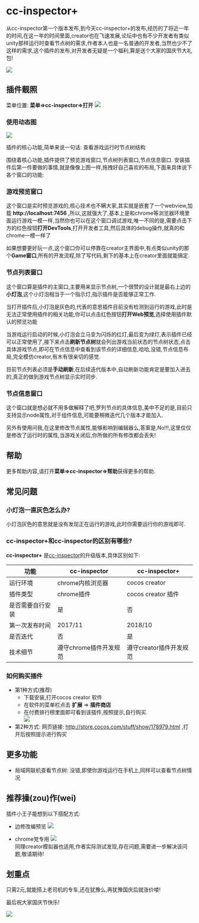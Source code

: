 # cc-inspector+
从cc-inspector第一个版本发布,到今天cc-inspector+的发布,经历的了将近一年的时间,在这一年的时间里面,creator也在飞速发展,论坛中也有不少开发者有类似unity那样运行时查看节点树的需求,作者本人也是一名普通的开发者,当然也少不了这样的需求,这个插件的发布,对开发者无疑是一个福利,算是送个大家的国庆节大礼包!

![](timg.gif)

## 插件靓照
菜单位置: **菜单=>cc-inspector=>打开**
![](scene1.png)

### 使用动态图

![](use.gif)


插件的核心功能,简单来说一句话: 查看游戏运行时节点树结构

围绕着核心功能,插件提供了预览游戏窗口,节点树列表窗口,节点信息窗口.
安装插件后第一件要做的事情,就是像像上图一样,拖拽好自己喜欢的布局,下面来具体说下各个窗口的功能:

### 游戏预览窗口
这个窗口是实时预览游戏的,核心技术也不瞒大家,其实就是嵌套了一个webview,加载 **http://localhost:7456** ,所以,这就强大了,基本上是和chrome等浏览器环境里面运行游戏一模一样,当然你也可以在这个窗口调试游戏,唯一不同的是,需要点击下方的红色按钮**打开DevTools**,打开开发者工具,然后具体的debug操作,就真的和chrome一模一样了

如果想要更好玩一点,这个窗口你可以停靠在creator主界面中,有点类似unity的那个**Game窗口**,所有的开发流程,除了写代码,剩下的基本上在creator里面就能搞定.

### 节点列表窗口
这个窗口算是插件的主窗口,主要用来显示节点树,一个很赞的设计就是最右上边的**小灯泡**,这个小灯泡相当于一个指示灯,指示插件是否能够正常工作.

当打开插件后,小灯泡是灰色的,代表的意思插件目前没有检测到运行的游戏,此时是无法正常使用插件的相关功能,你可以点击红色按钮**打开Web预览**,选择使用插件默认的预览功能

当游戏运行启动的时候,小灯泡会立马变为闪烁的红灯,最后变为绿灯,表示插件已经可以正常使用了,接下来点击**刷新节点树**就会列出游戏当前状态的节点树状态,点击具体游戏节点,即可在节点信息中查看到该节点的详细信息,哈哈,没错,节点信息布局,完全模仿creator,有木有很亲切的感觉.

目前节点列表必须是**手动刷新**,在后续迭代版本中,自动刷新功能肯定是要加入进去的,真正的做到游戏节点树显示实时同步.

### 节点信息窗口

这个窗口就是想必就不用多做解释了吧,罗列节点的具体信息,美中不足的是,目前只支持显示node属性,对于组件信息,可能要稍微迭代几个版本才能加入.

另外有使用问我,在这里修改节点属性,能够影响到编辑器么,答案是,No!!!,这里仅仅是修改了运行时的属性,当游戏关闭后,你所做的所有修改都会丢失!

## 帮助
更多帮助内容,请打开**菜单=>cc-inspector=>帮助**获得更多的帮助.

## 常见问题

### 小灯泡一直灰色怎么办?   
小灯泡灰色的意思就是没有发现正在运行的游戏,此时你需要运行你的游戏即可.

### cc-inspector+和cc-inspector的区别有哪些?
**cc-inspector+** 是[cc-inspector](https://github.com/tidys/CocosCreatorPlugins/tree/master/CocosCreatorInspector)的升级版本,具体区别如下:

| 功能            |        cc-inspector  |   cc-inspector+       |
| --------        |     --------         | --------             |
| 运行环境         | chrome内核浏览器      |     cocos creator     |
| 插件类型         | chrome插件           |     cocos creator 插件 |
| 是否需要自行安装  | 是                   |     否                 |
| 第一次发布时间 | 2017/11   |     2018/10    |
| 是否迭代       | 否    |     是    |
| 技术细节      | 遵守chrome插件开发规范 |遵守creator插件开发规范|

### 如何购买插件
- 第1种方式(推荐)
    - 下载安装,打开cocos creator 软件
    - 在软件的菜单栏点击 **扩展** => **插件商店**
    - 在付费排行榜里面即可看到该插件,按照提示,自行购买.      
    ![](0f4cc827.png)
- 第2种方式: 网页链接: http://store.cocos.com/stuff/show/178979.html ,打开后按照提示进行购买

## 更多功能
- 局域网联机查看节点树: 没错,即使你游戏运行在手机上,同样可以查看节点树情况

## 推荐操(zou)作(wei)

插件小王子能想到以下搭配方式:
- 边修改编预览
![](2b42a3f2.png)    

- chrome党专用
![](1e964faf.png)    
同理creator模拟器也适用,作者实际测试发现,存在问题,需要进一步解决该问题,敬请期待!
 
 
## 划重点

只需2元,就能搭上老司机的专车,还在犹豫么,再犹豫国庆后就涨价喽!

最后祝大家国庆节快乐!

![](timg.jpg)







